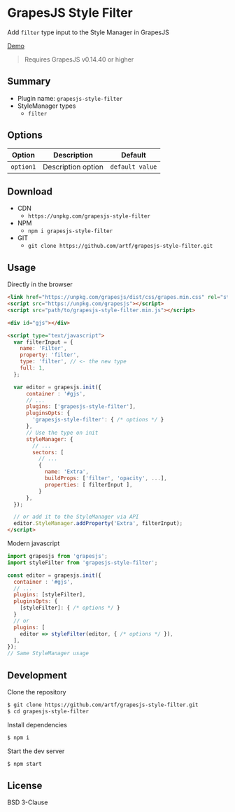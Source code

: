 # GrapesJS Style Filter

Add `filter` type input to the Style Manager in GrapesJS

[Demo](https://grapesjs.com/demo.html)

> Requires GrapesJS v0.14.40 or higher





## Summary

* Plugin name: `grapesjs-style-filter`
* StyleManager types
  * `filter`





## Options

|Option|Description|Default|
|-|-|-
|`option1`|Description option|`default value`|





## Download

* CDN
  * `https://unpkg.com/grapesjs-style-filter`
* NPM
  * `npm i grapesjs-style-filter`
* GIT
  * `git clone https://github.com/artf/grapesjs-style-filter.git`





## Usage

Directly in the browser
```html
<link href="https://unpkg.com/grapesjs/dist/css/grapes.min.css" rel="stylesheet"/>
<script src="https://unpkg.com/grapesjs"></script>
<script src="path/to/grapesjs-style-filter.min.js"></script>

<div id="gjs"></div>

<script type="text/javascript">
  var filterInput = {
    name: 'Filter',
    property: 'filter',
    type: 'filter', // <- the new type
    full: 1,
  };

  var editor = grapesjs.init({
      container : '#gjs',
      // ...
      plugins: ['grapesjs-style-filter'],
      pluginsOpts: {
        'grapesjs-style-filter': { /* options */ }
      },
      // Use the type on init
      styleManager: {
        // ...
        sectors: [
          // ...
          {
            name: 'Extra',
            buildProps: ['filter', 'opacity', ...],
            properties: [ filterInput ],
          }
      },
  });

  // or add it to the StyleManager via API
  editor.StyleManager.addProperty('Extra', filterInput);
</script>
```

Modern javascript
```js
import grapesjs from 'grapesjs';
import styleFilter from 'grapesjs-style-filter';

const editor = grapesjs.init({
  container : '#gjs',
  // ...
  plugins: [styleFilter],
  pluginsOpts: {
    [styleFilter]: { /* options */ }
  }
  // or
  plugins: [
    editor => styleFilter(editor, { /* options */ }),
  ],
});
// Same StyleManager usage
```





## Development

Clone the repository

```sh
$ git clone https://github.com/artf/grapesjs-style-filter.git
$ cd grapesjs-style-filter
```

Install dependencies

```sh
$ npm i
```

Start the dev server

```sh
$ npm start
```





## License

BSD 3-Clause
